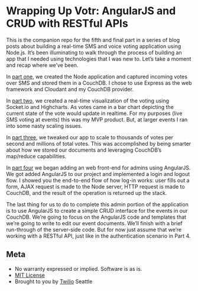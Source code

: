 # Wrapping Up Votr: AngularJS and CRUD with RESTful APIs

This is the companion repo for the fifth and final part in a series of blog posts about building a real-time SMS and voice voting application using Node.js. It’s been illuminating to walk through the process of building an app that I needed using technologies that I was new to. Let’s take a moment and recap where we’ve been.

In [part one][], we created the Node application and captured incoming votes over SMS and stored them in a CouchDB. I chose to use Express as the web framework and Cloudant and my CouchDB provider.

In [part two][], we created a real-time visualization of the voting using Socket.io and Highcharts. As votes came in a bar chart depicting the current state of the vote would update in realtime. For my purposes (live SMS voting at events) this was my MVP product. But, at larger events I ran into some nasty scaling issues.

In [part three][], we tweaked our app to scale to thousands of votes per second and millions of total votes. This was accomplished by being smarter about how we stored our documents and leveraging CouchDB’s map/reduce capabilities.

In [part four][] we began adding an web front-end for admins using AngularJS. We got added AngularJS to our project and implemented a login and logout flow. I showed you the end-to-end flow of how log-in works: user fills out a form, AJAX request is made to the Node server, HTTP request is made to CouchDB, and the result of the operation is returned up the stack.

The last thing for us to do to complete this admin portion of the application is to use AngularJS to create a simple CRUD interface for the events in our CouchDB. We’re going to focus on the AngularJS code and templates that we’re going to write to edit our event documents. We’ll finish with a brief run-through of the server-side code. But for now just assume that we’re working with a RESTful API, just like in the authentication scenario in Part 4.

## Meta 

* No warranty expressed or implied.  Software is as is.
* [MIT License](http://www.opensource.org/licenses/mit-license.html)
* Brought to you by [Twilio](http://www.twilio.com) Seattle

[part one]: http://www.twilio.com/blog/2012/09/building-a-real-time-sms-voting-app-part-1-node-js-couchdb.html
[part two]: http://www.twilio.com/blog/2012/12/building-a-real-time-sms-voting-app-part-2-socket-io-and-highcharts-js.html
[part three]: http://www.twilio.com/blog/2013/01/building-a-real-time-sms-voting-app-part-3-scaling-node-js-and-couchdb.html
[part four]: https://www.twilio.com/blog/2013/08/votr-part-4-angularjs-and-authentication-with-couchdb.html


